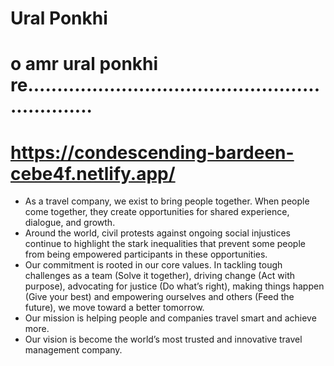 # Ural Ponkhi
# o amr ural ponkhi re................................................................

# https://condescending-bardeen-cebe4f.netlify.app/

* As a travel company, we exist to bring people together. When people come together, they create opportunities for shared experience, dialogue, and growth.
* Around the world, civil protests against ongoing social injustices continue to highlight the stark inequalities that prevent some people from being empowered participants in these opportunities.
* Our commitment is rooted in our core values. In tackling tough challenges as a team (Solve it together), driving change (Act with purpose), advocating for justice (Do what’s right), making things happen (Give your best) and empowering ourselves and others (Feed the future), we move toward a better tomorrow.
* Our mission is helping people and companies travel smart and achieve more.
* Our vision is become the world’s most trusted and innovative travel management company.